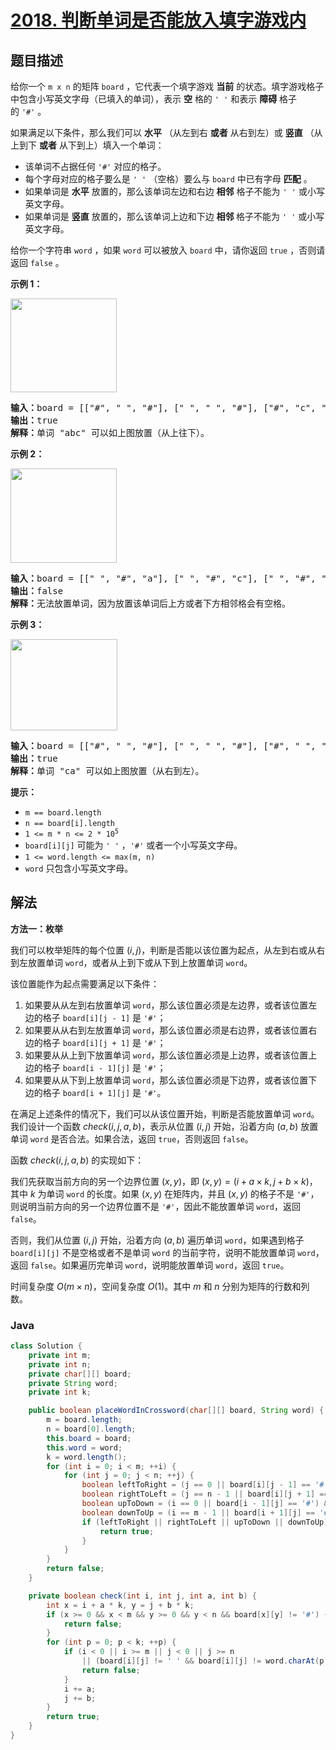 # [2018. 判断单词是否能放入填字游戏内](https://leetcode.cn/problems/check-if-word-can-be-placed-in-crossword)

## 题目描述

<p>给你一个&nbsp;<code>m x n</code>&nbsp;的矩阵&nbsp;<code>board</code>&nbsp;，它代表一个填字游戏&nbsp;<strong>当前</strong>&nbsp;的状态。填字游戏格子中包含小写英文字母（已填入的单词），表示&nbsp;<strong>空</strong>&nbsp;格的&nbsp;<code>' '</code>&nbsp;和表示&nbsp;<strong>障碍</strong>&nbsp;格子的&nbsp;<code>'#'</code>&nbsp;。</p>

<p>如果满足以下条件，那么我们可以 <strong>水平</strong>&nbsp;（从左到右 <strong>或者</strong>&nbsp;从右到左）或 <strong>竖直</strong>&nbsp;（从上到下 <strong>或者</strong>&nbsp;从下到上）填入一个单词：</p>

<ul>
	<li>该单词不占据任何&nbsp;<code>'#'</code>&nbsp;对应的格子。</li>
	<li>每个字母对应的格子要么是&nbsp;<code>' '</code>&nbsp;（空格）要么与 <code>board</code>&nbsp;中已有字母 <strong>匹配</strong>&nbsp;。</li>
	<li>如果单词是 <strong>水平</strong>&nbsp;放置的，那么该单词左边和右边 <strong>相邻</strong>&nbsp;格子不能为&nbsp;<code>' '</code>&nbsp;或小写英文字母。</li>
	<li>如果单词是&nbsp;<strong>竖直</strong>&nbsp;放置的，那么该单词上边和下边&nbsp;<strong>相邻</strong><strong>&nbsp;</strong>格子不能为&nbsp;<code>' '</code>&nbsp;或小写英文字母。</li>
</ul>

<p>给你一个字符串&nbsp;<code>word</code>&nbsp;，如果&nbsp;<code>word</code>&nbsp;可以被放入&nbsp;<code>board</code>&nbsp;中，请你返回&nbsp;<code>true</code>&nbsp;，否则请返回&nbsp;<code>false</code>&nbsp;。</p>

<p><strong>示例 1：</strong></p>

<p><img alt="" src="https://gcore.jsdelivr.net/gh/doocs/leetcode@main/solution/2000-2099/2018.Check%20if%20Word%20Can%20Be%20Placed%20In%20Crossword/images/crossword-1.png" style="width: 170px; height: 150px;" /></p>

<pre>
<b>输入：</b>board = [["#", " ", "#"], [" ", " ", "#"], ["#", "c", " "]], word = "abc"
<b>输出：</b>true
<b>解释：</b>单词 "abc" 可以如上图放置（从上往下）。
</pre>

<p><strong>示例 2：</strong></p>

<p><img alt="" src="https://gcore.jsdelivr.net/gh/doocs/leetcode@main/solution/2000-2099/2018.Check%20if%20Word%20Can%20Be%20Placed%20In%20Crossword/images/c2.png" style="width: 170px; height: 151px;" /></p>

<pre>
<b>输入：</b>board = [[" ", "#", "a"], [" ", "#", "c"], [" ", "#", "a"]], word = "ac"
<b>输出：</b>false
<b>解释：</b>无法放置单词，因为放置该单词后上方或者下方相邻格会有空格。</pre>

<p><strong>示例 3：</strong></p>

<p><img alt="" src="https://gcore.jsdelivr.net/gh/doocs/leetcode@main/solution/2000-2099/2018.Check%20if%20Word%20Can%20Be%20Placed%20In%20Crossword/images/crossword-2.png" style="width: 171px; height: 146px;" /></p>

<pre>
<b>输入：</b>board = [["#", " ", "#"], [" ", " ", "#"], ["#", " ", "c"]], word = "ca"
<b>输出：</b>true
<b>解释：</b>单词 "ca" 可以如上图放置（从右到左）。
</pre>

<p><strong>提示：</strong></p>

<ul>
	<li><code>m == board.length</code></li>
	<li><code>n == board[i].length</code></li>
	<li><code>1 &lt;= m * n &lt;= 2 * 10<sup>5</sup></code></li>
	<li><code>board[i][j]</code>&nbsp;可能为&nbsp;<code>' '</code>&nbsp;，<code>'#'</code>&nbsp;或者一个小写英文字母。</li>
	<li><code>1 &lt;= word.length &lt;= max(m, n)</code></li>
	<li><code>word</code>&nbsp;只包含小写英文字母。</li>
</ul>

## 解法

**方法一：枚举**

我们可以枚举矩阵的每个位置 $(i, j)$，判断是否能以该位置为起点，从左到右或从右到左放置单词 `word`，或者从上到下或从下到上放置单词 `word`。

该位置能作为起点需要满足以下条件：

1. 如果要从从左到右放置单词 `word`，那么该位置必须是左边界，或者该位置左边的格子 `board[i][j - 1]` 是 `'#'`；
2. 如果要从从右到左放置单词 `word`，那么该位置必须是右边界，或者该位置右边的格子 `board[i][j + 1]` 是 `'#'`；
3. 如果要从从上到下放置单词 `word`，那么该位置必须是上边界，或者该位置上边的格子 `board[i - 1][j]` 是 `'#'`；
4. 如果要从从下到上放置单词 `word`，那么该位置必须是下边界，或者该位置下边的格子 `board[i + 1][j]` 是 `'#'`。

在满足上述条件的情况下，我们可以从该位置开始，判断是否能放置单词 `word`。我们设计一个函数 $check(i, j, a, b)$，表示从位置 $(i, j)$ 开始，沿着方向 $(a, b)$ 放置单词 `word` 是否合法。如果合法，返回 `true`，否则返回 `false`。

函数 $check(i, j, a, b)$ 的实现如下：

我们先获取当前方向的另一个边界位置 $(x, y)$，即 $(x, y) = (i + a \times k, j + b \times k)$，其中 $k$ 为单词 `word` 的长度。如果 $(x, y)$ 在矩阵内，并且 $(x, y)$ 的格子不是 `'#'`，则说明当前方向的另一个边界位置不是 `'#'`，因此不能放置单词 `word`，返回 `false`。

否则，我们从位置 $(i, j)$ 开始，沿着方向 $(a, b)$ 遍历单词 `word`，如果遇到格子 `board[i][j]` 不是空格或者不是单词 `word` 的当前字符，说明不能放置单词 `word`，返回 `false`。如果遍历完单词 `word`，说明能放置单词 `word`，返回 `true`。

时间复杂度 $O(m \times n)$，空间复杂度 $O(1)$。其中 $m$ 和 $n$ 分别为矩阵的行数和列数。

### **Java**

```java
class Solution {
    private int m;
    private int n;
    private char[][] board;
    private String word;
    private int k;

    public boolean placeWordInCrossword(char[][] board, String word) {
        m = board.length;
        n = board[0].length;
        this.board = board;
        this.word = word;
        k = word.length();
        for (int i = 0; i < m; ++i) {
            for (int j = 0; j < n; ++j) {
                boolean leftToRight = (j == 0 || board[i][j - 1] == '#') && check(i, j, 0, 1);
                boolean rightToLeft = (j == n - 1 || board[i][j + 1] == '#') && check(i, j, 0, -1);
                boolean upToDown = (i == 0 || board[i - 1][j] == '#') && check(i, j, 1, 0);
                boolean downToUp = (i == m - 1 || board[i + 1][j] == '#') && check(i, j, -1, 0);
                if (leftToRight || rightToLeft || upToDown || downToUp) {
                    return true;
                }
            }
        }
        return false;
    }

    private boolean check(int i, int j, int a, int b) {
        int x = i + a * k, y = j + b * k;
        if (x >= 0 && x < m && y >= 0 && y < n && board[x][y] != '#') {
            return false;
        }
        for (int p = 0; p < k; ++p) {
            if (i < 0 || i >= m || j < 0 || j >= n
                || (board[i][j] != ' ' && board[i][j] != word.charAt(p))) {
                return false;
            }
            i += a;
            j += b;
        }
        return true;
    }
}
```
